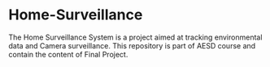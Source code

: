 # Home-Surveillance
The Home Surveillance System is a project aimed at tracking environmental data and Camera surveillance. This repository is part of AESD course and contain the content of Final Project. 
